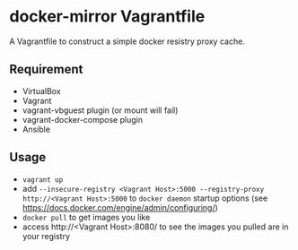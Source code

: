 # docker-mirror Vagrantfile

A Vagrantfile to construct a simple docker resistry proxy cache.

## Requirement
- VirtualBox
- Vagrant
- vagrant-vbguest plugin (or mount will fail)
- vagrant-docker-compose plugin
- Ansible

## Usage
- `vagrant up`
- add `--insecure-registry <Vagrant Host>:5000 --registry-proxy http://<Vagrant Host>:5000` to `docker daemon` startup options (see <https://docs.docker.com/engine/admin/configuring/>)
- `docker pull` to get images you like
- access http://\<Vagrant Host\>:8080/ to see the images you pulled are in your registry
